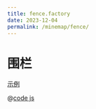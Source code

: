 ```yaml
---
title: fence.factory
date: 2023-12-04
permalink: /minemap/fence/
---
```


# 围栏

[示例](/minemap/layer-load/#加载地图围栏)

@[code js](../../../theme/examples/map/minemap/js/factory/fence.factory.js)